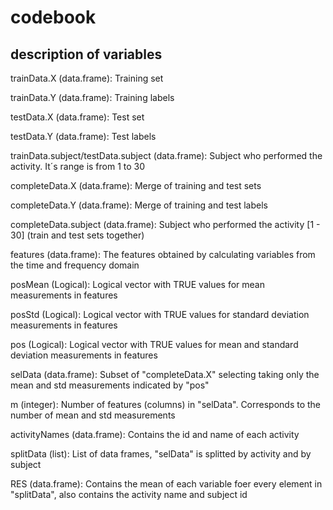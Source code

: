 codebook
========

description of variables
------------------------

trainData.X (data.frame): Training set

trainData.Y (data.frame): Training labels

testData.X (data.frame): Test set

testData.Y (data.frame): Test labels

trainData.subject/testData.subject (data.frame): Subject who performed the activity. It´s range is from 1 to 30

completeData.X (data.frame): Merge of training and test sets

completeData.Y (data.frame): Merge of training and test labels

completeData.subject (data.frame): Subject who performed the activity [1 - 30] (train and test sets together)

features (data.frame): The features obtained by calculating variables from the time and frequency domain

posMean (Logical): Logical vector with TRUE values for mean measurements in features

posStd (Logical): Logical vector with TRUE values for standard deviation measurements in features

pos (Logical): Logical vector with TRUE values for mean and standard deviation measurements in features

selData (data.frame): Subset of "completeData.X" selecting taking only the mean and std measurements indicated by "pos"

m (integer): Number of features (columns) in "selData". Corresponds to the number of mean and std measurements

activityNames (data.frame): Contains the id and name of each activity

splitData (list): List of data frames, "selData" is splitted by activity and by subject

RES (data.frame): Contains the mean of each variable foer every element in "splitData", also contains the activity name and subject id
